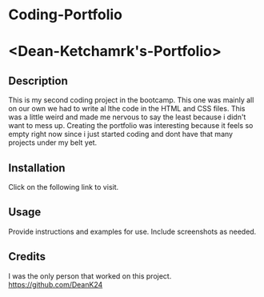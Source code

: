 # Coding-Portfolio
# <Dean-Ketchamrk's-Portfolio>

## Description
This is my second coding project in the bootcamp. This one was mainly all on our own we had to write al lthe code in the HTML and CSS files. This was a little weird and made me nervous to say the least because i didn't want to mess up. Creating the portfolio was interesting because it feels so empty right now since i just started coding and dont have that many projects under my belt yet.


## Installation

Click on the following link to visit.


## Usage

Provide instructions and examples for use. Include screenshots as needed.
  



## Credits
I was the only person that worked on this project.
https://github.com/DeanK24
